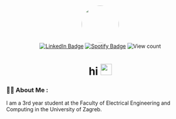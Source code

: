 <div id="header" align="center">
  <img style="border-radius: 50%;" src="https://i.ibb.co/LkB9jFb/pfp-compressed.png" width="100"/>
</div>

<div id="badges" align="center"> 
<a href="https://www.linkedin.com/in/severluka/">
  <img src="https://img.shields.io/badge/LinkedIn-blue?style=for-the-badge&logo=linkedin&logoColor=white" alt="LinkedIn Badge"/></a>
<a href="https://open.spotify.com/user/45v0codyos10vbiriauldd8f7?si=1e96e58479fc4ee5">
  <img src="https://img.shields.io/badge/Spotify-1ED760?style=for-the-badge&logo=spotify&logoColor=white" alt="Spotify Badge"/></a>
  
  <img src="https://komarev.com/ghpvc/?username=offblacc&style=flat-square&color=blue" alt="View count"/>

  <h1>hi
  <img src="https://media.giphy.com/media/hvRJCLFzcasrR4ia7z/giphy.gif" width="30px"/>
</h1>
</div>

### :man_technologist: About Me :
I am a 3rd year student at the Faculty of Electrical Engineering and Computing in the University of Zagreb.



